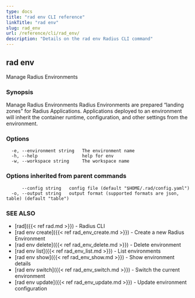```yaml
---
type: docs
title: "rad env CLI reference"
linkTitle: "rad env"
slug: rad_env
url: /reference/cli/rad_env/
description: "Details on the rad env Radius CLI command"
---
```

## rad env

Manage Radius Environments

### Synopsis

Manage Radius Environments
Radius Environments are prepared “landing zones” for Radius Applications. Applications deployed to an environment will inherit the container runtime, configuration, and other settings from the environment.

### Options

```
  -e, --environment string   The environment name
  -h, --help                 help for env
  -w, --workspace string     The workspace name
```

### Options inherited from parent commands

```
      --config string   config file (default "$HOME/.rad/config.yaml")
  -o, --output string   output format (supported formats are json, table) (default "table")
```

### SEE ALSO

* [rad]({{< ref rad.md >}}) - Radius CLI
* [rad env create]({{< ref rad_env_create.md >}}) - Create a new Radius Environment
* [rad env delete]({{< ref rad_env_delete.md >}}) - Delete environment
* [rad env list]({{< ref rad_env_list.md >}}) - List environments
* [rad env show]({{< ref rad_env_show.md >}}) - Show environment details
* [rad env switch]({{< ref rad_env_switch.md >}}) - Switch the current environment
* [rad env update]({{< ref rad_env_update.md >}}) - Update environment configuration

